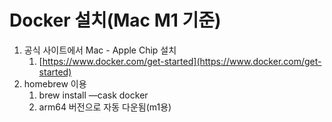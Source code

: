 # Docker 설치(Mac M1 기준)

1. 공식 사이트에서 Mac - Apple Chip 설치
    1. [https://www.docker.com/get-started](https://www.docker.com/get-started)
2. homebrew 이용
    1. brew install —cask docker
    2. arm64 버전으로 자동 다운됨(m1용)